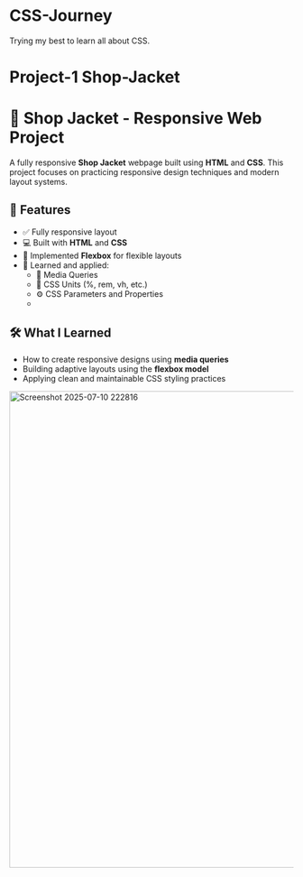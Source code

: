 # CSS-Journey
Trying my best to learn all about CSS.

# Project-1 Shop-Jacket
# 🧥 Shop Jacket - Responsive Web Project

A fully responsive **Shop Jacket** webpage built using **HTML** and **CSS**. This project focuses on practicing responsive design techniques and modern layout systems.

## 📱 Features
- ✅ Fully responsive layout
- 💻 Built with **HTML** and **CSS**
- 📐 Implemented **Flexbox** for flexible layouts
- 🧠 Learned and applied:
  - 📱 Media Queries
  - 🎯 CSS Units (%, rem, vh, etc.)
  - ⚙️ CSS Parameters and Properties
  - 
## 🛠️ What I Learned
- How to create responsive designs using **media queries**
- Building adaptive layouts using the **flexbox model**
- Applying clean and maintainable CSS styling practices
<img width="1164" height="845" alt="Screenshot 2025-07-10 222816" src="https://github.com/user-attachments/assets/1108225c-0438-4bd8-85bf-94cdfc497b16" />
